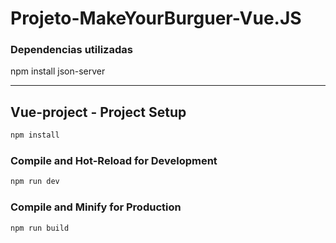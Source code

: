 # Projeto-MakeYourBurguer-Vue.JS
 
### Dependencias utilizadas
npm install json-server
 
<hr></hr>

## Vue-project - Project Setup

```sh
npm install
```

### Compile and Hot-Reload for Development

```sh
npm run dev
```

### Compile and Minify for Production

```sh
npm run build
```